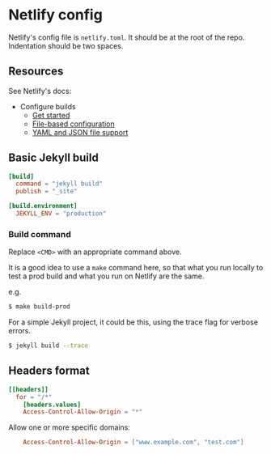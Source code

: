 # Netlify config

Netlify's config file is `netlify.toml`. It should be at the root of the repo. Indentation should be two spaces.


## Resources

See Netlify's docs:

- Configure builds
    - [Get started](https://docs.netlify.com/configure-builds/get-started/)
    - [File-based configuration](https://docs.netlify.com/configure-builds/file-based-configuration/)
    - [YAML and JSON file support](https://docs.netlify.com/configure-builds/file-based-configuration/#json-and-yaml-configuration-files)


## Basic Jekyll build


```toml
[build]
  command = "jekyll build"
  publish = "_site"

[build.environment]
  JEKYLL_ENV = "production"
```

### Build command

Replace `<CMD>` with an appropriate command above.

It is a good idea to use a `make` command here, so that what you run locally to test a prod build and what you run on Netlify are the same.

e.g.

```sh
$ make build-prod
```

For a simple Jekyll project, it could be this, using the trace flag for verbose errors.

```sh
$ jekyll build --trace
```


## Headers format

```toml
[[headers]]
  for = "/*"
    [headers.values]
    Access-Control-Allow-Origin = "*"
```

Allow one or more specific domains:

```toml
    Access-Control-Allow-Origin = ["www.example.com", "test.com"]
```
